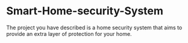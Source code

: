 # Smart-Home-security-System
The project you have described is a home security system that aims to provide an extra layer of protection for your home. 
